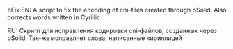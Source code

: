 bFix
EN: A script to fix the encoding of cni-files created through bSolid. Also corrects words written in Cyrillic

RU: Скрипт для исправления кодировки cni-файлов, созданных через bSolid. Так-же исправляет слова, написанные кириллицей
